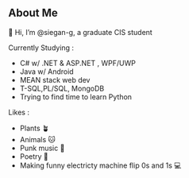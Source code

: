 ## About Me

👋 Hi, I’m @siegan-g, a graduate CIS student

Currently Studying : 
  - C# w/ .NET & ASP.NET , WPF/UWP 
  - Java w/ Android  
  - MEAN stack web dev
  - T-SQL,PL/SQL, MongoDB
  - Trying to find time to learn Python 

 Likes :
 - Plants 🪴
 - Animals 🐱
 - Punk music 🎸
 - Poetry 📖
 - Making funny electricty machine flip 0s and 1s 💻 


